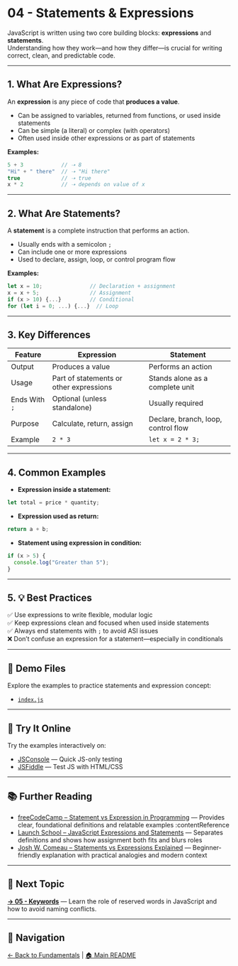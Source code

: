 # 04 - Statements & Expressions

JavaScript is written using two core building blocks: **expressions** and **statements**.  
Understanding how they work—and how they differ—is crucial for writing correct, clean, and predictable code.

---

## 1. What Are Expressions?

An **expression** is any piece of code that **produces a value**.

- Can be assigned to variables, returned from functions, or used inside statements  
- Can be simple (a literal) or complex (with operators)  
- Often used inside other expressions or as part of statements

**Examples:**

```js
5 + 3            // ➝ 8
"Hi" + " there"  // ➝ "Hi there"
true             // ➝ true
x * 2            // ➝ depends on value of x
```

---

## 2. What Are Statements?

A **statement** is a complete instruction that performs an action.

- Usually ends with a semicolon `;`  
- Can include one or more expressions  
- Used to declare, assign, loop, or control program flow

**Examples:**

```js
let x = 10;               // Declaration + assignment
x = x + 5;                // Assignment
if (x > 10) {...}         // Conditional
for (let i = 0; ...) {...}  // Loop
```

---

## 3. Key Differences

| Feature      | Expression                  | Statement                    |
|--------------|-----------------------------|-------------------------------|
| Output       | Produces a value            | Performs an action            |
| Usage        | Part of statements or other expressions | Stands alone as a complete unit |
| Ends With `;`| Optional (unless standalone) | Usually required              |
| Purpose      | Calculate, return, assign   | Declare, branch, loop, control flow |
| Example      | `2 * 3`                     | `let x = 2 * 3;`              |

---

## 4. Common Examples

- **Expression inside a statement:**

```js
let total = price * quantity;
```

- **Expression used as return:**

```js
return a + b;
```

- **Statement using expression in condition:**

```js
if (x > 5) {
  console.log("Greater than 5");
}
```

---

## 5. 💡 Best Practices

✅ Use expressions to write flexible, modular logic  
✅ Keep expressions clean and focused when used inside statements  
✅ Always end statements with `;` to avoid ASI issues  
❌ Don’t confuse an expression for a statement—especially in conditionals

---

## 📂 Demo Files

Explore the examples to practice statements and expression concept:

- [`index.js`](./index.js)

---

## 🧪 Try It Online

Try the examples interactively on:

- [JSConsole](https://jsconsole.com) — Quick JS-only testing  
- [JSFiddle](https://jsfiddle.net) — Test JS with HTML/CSS

---

## 📚 Further Reading

- [freeCodeCamp – Statement vs Expression in Programming](https://www.freecodecamp.org/news/statement-vs-expression-whats-the-difference-in-programming/) — Provides clear, foundational definitions and relatable examples :contentReference
- [Launch School – JavaScript Expressions and Statements](https://medium.com/launch-school/javascript-expressions-and-statements-4d32ac9c0e74) — Separates definitions and shows how assignment both fits and blurs roles
- [Josh W. Comeau – Statements vs Expressions Explained](https://www.joshwcomeau.com/javascript/statements-vs-expressions/) — Beginner-friendly explanation with practical analogies and modern context

---

## 🔗 Next Topic

**[→ 05 - Keywords](../05-keywords/README.md)** — Learn the role of reserved words in JavaScript and how to avoid naming conflicts.

---

## 🧭 Navigation

[← Back to Fundamentals](../README.md) | [🏠 Main README](../../README.md)
